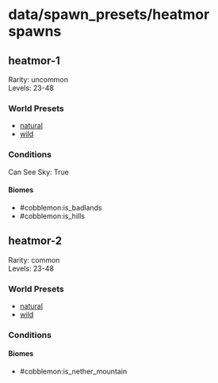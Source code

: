 # data/spawn_presets/heatmor spawns  
  
## heatmor-1  
Rarity: uncommon  
Levels: 23-48  
  
### World Presets  
* [natural](data/spawn_data/natural.md)  
* [wild](data/spawn_data/wild.md)  
  
### Conditions  
Can See Sky: True  
  
#### Biomes  
  * #cobblemon:is_badlands
  * #cobblemon:is_hills
  
  
## heatmor-2  
Rarity: common  
Levels: 23-48  
  
### World Presets  
* [natural](data/spawn_data/natural.md)  
* [wild](data/spawn_data/wild.md)  
  
### Conditions  
  
#### Biomes  
  * #cobblemon:is_nether_mountain
  
